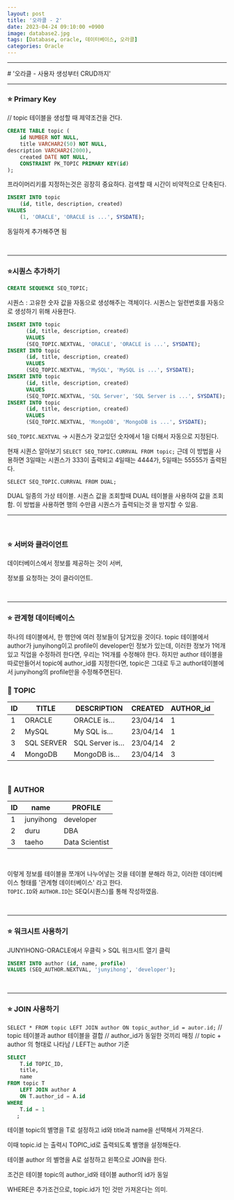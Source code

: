 ```yaml
---
layout: post
title: '오라클 - 2'
date: 2023-04-24 09:10:00 +0900
image: database2.jpg
tags: [Database, oracle, 데이터베이스, 오라클]
categories: Oracle
---
```


<hr/>
# '오라클 - 사용자 생성부터 CRUD까지'

<hr/>

### **⭐ Primary Key**

// topic 테이블을 생성할 때 제약조건을 건다.

```sql
CREATE TABLE topic (
    id NUMBER NOT NULL,
    title VARCHAR2(50) NOT NULL,
description VARCHAR2(2000),
    created DATE NOT NULL,
    CONSTRAINT PK_TOPIC PRIMARY KEY(id)
);
```

프라이머리키를 지정하는것은 굉장히 중요하다.
검색할 때 시간이 비약적으로 단축된다.

```sql
INSERT INTO topic
    (id, title, description, created)
VALUES
    (1, 'ORACLE', 'ORACLE is ...', SYSDATE);
```

동일하게 추가해주면 됨

<br/>

<hr/>

### **⭐시퀀스 추가하기**

```sql
CREATE SEQUENCE SEQ_TOPIC;
```

시퀀스 : 고유한 숫자 값을 자동으로 생성해주는 객체이다.
시퀀스는 일련번호를 자동으로 생성하기 위해 사용한다.

```sql
INSERT INTO topic
      (id, title, description, created)
      VALUES
      (SEQ_TOPIC.NEXTVAL, 'ORACLE', 'ORACLE is ...', SYSDATE);
INSERT INTO topic
      (id, title, description, created)
      VALUES
      (SEQ_TOPIC.NEXTVAL, 'MySQL', 'MySQL is ...', SYSDATE);
INSERT INTO topic
      (id, title, description, created)
      VALUES
      (SEQ_TOPIC.NEXTVAL, 'SQL Server', 'SQL Server is ...', SYSDATE);
INSERT INTO topic
      (id, title, description, created)
      VALUES
      (SEQ_TOPIC.NEXTVAL, 'MongoDB', 'MongoDB is ...', SYSDATE);
```

`SEQ_TOPIC.NEXTVAL` -> 시퀀스가 갖고있던 숫자에서 1을 더해서 자동으로 지정된다.

현재 시퀀스 알아보기
`SELECT SEQ_TOPIC.CURRVAL FROM topic;`
근데 이 방법을 사용하면 3일때는 시퀀스가 333이 출력되고 4일때는 4444가, 5일때는 55555가 출력된다.

`SELECT SEQ_TOPIC.CURRVAL FROM DUAL;`

DUAL 일종의 가상 테이블. 시퀀스 값을 조회할때 DUAL 테이블을 사용하여 값을 조회함.
이 방법을 사용하면 행의 수만큼 시퀀스가 출력되는것 을 방지할 수 있음.

<hr/>
<br/>

### **⭐ 서버와 클라이언트**

데이터베이스에서 정보를 제공하는 것이 서버,

정보를 요청하는 것이 클라이언트.

<br/>

---

### **⭐ 관계형 데이터베이스**

하나의 테이블에서, 한 행안에 여러 정보들이 담겨있을 것이다.
topic 테이블에서 author가 junyihong이고 profile이 developer인 정보가 있는데,
이러한 정보가 1억개 있고 직업을 수정하려 한다면, 우리는 1억개를 수정해야 한다.
하지만 author 테이블을 따로만들어서 topic에 author_id를 지정한다면,
topic은 그대로 두고 author테이블에서 junyihong의 profile만을 수정해주면된다.

### **🎯 TOPIC**

| ID  | TITLE      | DESCRIPTION    | CREATED  | AUTHOR_id |
| --- | ---------- | -------------- | -------- | --------- |
| 1   | ORACLE     | ORACLE is…     | 23/04/14 | 1         |
| 2   | MySQL      | My SQL is…     | 23/04/14 | 1         |
| 3   | SQL SERVER | SQL Server is… | 23/04/14 | 2         |
| 4   | MongoDB    | MongoDB is…    | 23/04/14 | 3         |

<br/>

### **🎯 AUTHOR**

| ID  | name      | PROFILE        |
| --- | --------- | -------------- |
| 1   | junyihong | developer      |
| 2   | duru      | DBA            |
| 3   | taeho     | Data Scientist |

<br/>

이렇게 정보를 테이블을 쪼개어 나누어넣는 것을 테이블 분해라 하고,
이러한 데이터베이스 형태를 '관계형 데이터베이스' 라고 한다. <br/>
`TOPIC.ID`와 `AUTHOR.ID`는 SEQ(시퀀스)를 통해 작성하였음.

<br/>

<hr/>

### **⭐ 워크시트 사용하기**

JUNYIHONG-ORACLE에서 우클릭 > SQL 워크시트 열기 클릭

```sql
INSERT INTO author (id, name, profile)
VALUES (SEQ_AUTHOR.NEXTVAL, 'junyihong', 'developer');
```

<br/>

<hr/>

### **⭐ JOIN 사용하기**

`SELECT * FROM topic LEFT JOIN author ON topic_author_id = autor.id;`
// topic 테이블과 author 테이블을 결합
// author_id가 동일한 것끼리 매칭
// topic + author 의 형태로 나타남 / LEFT는 author 기준

```sql
SELECT
    T.id TOPIC_ID,
    title,
    name
FROM topic T
    LEFT JOIN author A
    ON T.author_id = A.id
WHERE
    T.id = 1
   ;
```

테이블 topic의 별명을 T로 설정하고 id와 title과 name을 선택해서 가져온다.

이때 topic.id 는 출력시 TOPIC_id로 출력되도록 별명을 설정해둔다.

테이블 author 의 별명을 A로 설정하고 왼쪽으로 JOIN을 한다.

조건은 테이블 topic의 author_id와 테이블 author의 id가 동일

WHERE은 추가조건으로, topic.id가 1인 것만 가져온다는 의미.

